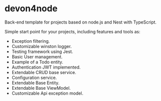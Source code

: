 # devon4node
Back-end template for projects based on node.js and Nest with TypeScript.

Simple start point for your projects, including features and tools as:
* Exception filtering.
* Customizable winston logger.
* Testing framework using Jest.
* Basic User management.
* Example of a Todo entity.
* Authentication JWT implemented.
* Extendable CRUD base service.
* Configuration service.
* Extendable Base Entity.
* Extendable Base ViewModel.
* Customizable Api exception model.

